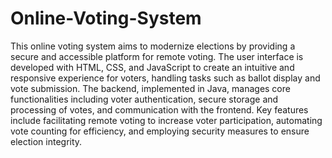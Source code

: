 # Online-Voting-System

This online voting system aims to modernize elections by providing a secure and accessible platform for remote voting. The user interface is developed with HTML, CSS, and JavaScript to create an intuitive and responsive experience for voters, handling tasks such as ballot display and vote submission. The backend, implemented in Java, manages core functionalities including voter authentication, secure storage and processing of votes, and communication with the frontend. Key features include facilitating remote voting to increase voter participation, automating vote counting for efficiency, and employing security measures to ensure election integrity.
